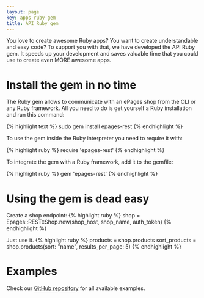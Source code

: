 ```yaml
---
layout: page
key: apps-ruby-gem
title: API Ruby gem
---
```


You love to create awesome Ruby apps?
You want to create understandable and easy code?
To support you with that, we have developed the API Ruby gem.
It speeds up your development and saves valuable time that you could use to create even MORE awesome apps.

# Install the gem in no time

The Ruby gem allows to communicate with an ePages shop from the CLI or any Ruby framework.
All you need to do is get yourself a Ruby installation and run this command:

{% highlight text %}
sudo gem install epages-rest
{% endhighlight %}

To use the gem inside the Ruby interpreter you need to require it with:

{% highlight ruby %}
require 'epages-rest'
{% endhighlight %}

To integrate the gem with a Ruby framework, add it to the gemfile:

{% highlight ruby %}
gem 'epages-rest'
{% endhighlight %}

# Using the gem is dead easy

Create a shop endpoint:
{% highlight ruby %}
shop = Epages::REST::Shop.new(shop_host, shop_name, auth_token)
{% endhighlight %}

Just use it.
{% highlight ruby %}
products = shop.products
sort_products = shop.products(sort: "name", results_per_page: 5)
{% endhighlight %}

# Examples

Check our [GitHub repository](https://github.com/ePages-de/epages-rest-ruby/tree/master/examples) for all available examples.
